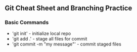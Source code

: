 ## Git Cheat Sheet and Branching Practice


### Basic Commands
* 'git init' - initialize local repo
* 'git add .' - stage all files for commit
* 'git commit -m "my message"' - commit staged files
